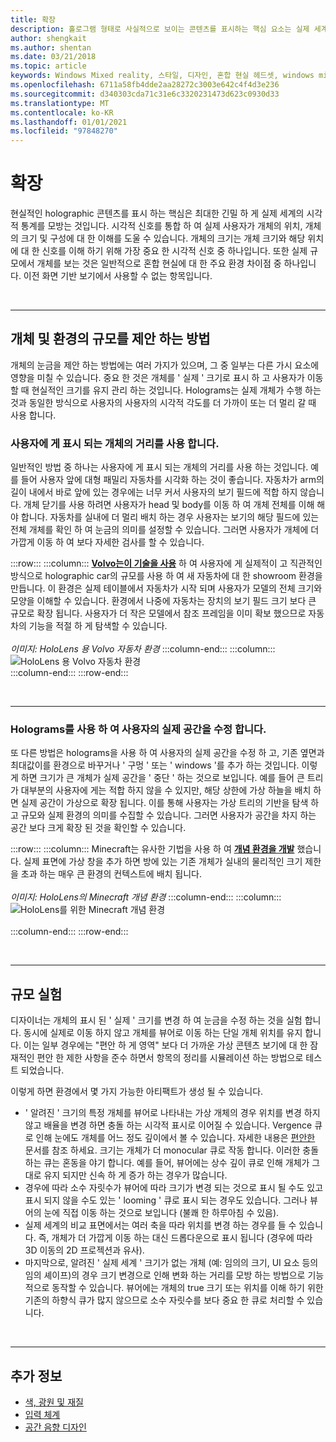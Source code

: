 ```yaml
---
title: 확장
description: 홀로그램 형태로 사실적으로 보이는 콘텐츠를 표시하는 핵심 요소는 실제 세계의 시각적 통계를 최대한 긴밀하게 모방하는 것입니다.
author: shengkait
ms.author: shentan
ms.date: 03/21/2018
ms.topic: article
keywords: Windows Mixed reality, 스타일, 디자인, 혼합 현실 헤드셋, windows mixed reality 헤드셋, 가상 현실 헤드셋, HoloLens, 규모, holograms
ms.openlocfilehash: 6711a58fb4dde2aa28272c3003e642c4f4d3e236
ms.sourcegitcommit: d340303cda71c31e6c3320231473d623c0930d33
ms.translationtype: MT
ms.contentlocale: ko-KR
ms.lasthandoff: 01/01/2021
ms.locfileid: "97848270"
---
```

# <a name="scale"></a>확장

현실적인 holographic 콘텐츠를 표시 하는 핵심은 최대한 긴밀 하 게 실제 세계의 시각적 통계를 모방는 것입니다. 시각적 신호를 통합 하 여 실제 사용자가 개체의 위치, 개체의 크기 및 구성에 대 한 이해를 도울 수 있습니다. 개체의 크기는 개체 크기와 해당 위치에 대 한 신호를 이해 하기 위해 가장 중요 한 시각적 신호 중 하나입니다. 또한 실제 규모에서 개체를 보는 것은 일반적으로 혼합 현실에 대 한 주요 환경 차이점 중 하나입니다. 이전 화면 기반 보기에서 사용할 수 없는 항목입니다.

<br>

---

## <a name="how-to-suggest-the-scale-of-objects-and-environments"></a>개체 및 환경의 규모를 제안 하는 방법

개체의 눈금을 제안 하는 방법에는 여러 가지가 있으며, 그 중 일부는 다른 가시 요소에 영향을 미칠 수 있습니다. 중요 한 것은 개체를 ' 실제 ' 크기로 표시 하 고 사용자가 이동할 때 현실적인 크기를 유지 관리 하는 것입니다. Holograms는 실제 개체가 수행 하는 것과 동일한 방식으로 사용자의 사용자의 시각적 각도를 더 가까이 또는 더 멀리 갈 때 사용 합니다.

### <a name="use-the-distance-of-objects-as-theyre-presented-to-the-user"></a>사용자에 게 표시 되는 개체의 거리를 사용 합니다.

일반적인 방법 중 하나는 사용자에 게 표시 되는 개체의 거리를 사용 하는 것입니다. 예를 들어 사용자 앞에 대형 패밀리 자동차를 시각화 하는 것이 좋습니다. 자동차가 arm의 길이 내에서 바로 앞에 있는 경우에는 너무 커서 사용자의 보기 필드에 적합 하지 않습니다. 개체 닫기를 사용 하려면 사용자가 head 및 body를 이동 하 여 개체 전체를 이해 해야 합니다. 자동차를 실내에 더 멀리 배치 하는 경우 사용자는 보기의 해당 필드에 있는 전체 개체를 확인 하 여 눈금의 의미를 설정할 수 있습니다. 그러면 사용자가 개체에 더 가깝게 이동 하 여 보다 자세한 검사를 할 수 있습니다.

:::row:::
    :::column:::
        **[Volvo는이 기술을 사용](https://www.youtube.com/watch?v=DilzwF90vec)** 하 여 사용자에 게 실제적이 고 직관적인 방식으로 holographic car의 규모를 사용 하 여 새 자동차에 대 한 showroom 환경을 만듭니다. 이 환경은 실제 테이블에서 자동차가 시작 되며 사용자가 모델의 전체 크기와 모양을 이해할 수 있습니다. 환경에서 나중에 자동차는 장치의 보기 필드 크기 보다 큰 규모로 확장 됩니다. 사용자가 더 작은 모델에서 참조 프레임을 이미 확보 했으므로 자동차의 기능을 적절 하 게 탐색할 수 있습니다.<br>
        <br>
        *이미지: HoloLens 용 Volvo 자동차 환경*
    :::column-end:::
        :::column:::
       ![HoloLens 용 Volvo 자동차 환경](images/volvo-cars-microsoft-hololens-experience01-640px.jpg)<br>
    :::column-end:::
:::row-end:::


<br>

---

### <a name="use-holograms-to-modify-the-users-real-space"></a>Holograms를 사용 하 여 사용자의 실제 공간을 수정 합니다.

또 다른 방법은 holograms을 사용 하 여 사용자의 실제 공간을 수정 하 고, 기존 옆면과 최대값이를 환경으로 바꾸거나 ' 구멍 ' 또는 ' windows '를 추가 하는 것입니다. 이렇게 하면 크기가 큰 개체가 실제 공간을 ' 중단 ' 하는 것으로 보입니다. 예를 들어 큰 트리가 대부분의 사용자에 게는 적합 하지 않을 수 있지만, 해당 상한에 가상 하늘을 배치 하면 실제 공간이 가상으로 확장 됩니다. 이를 통해 사용자는 가상 트리의 기반을 탐색 하 고 규모와 실제 환경의 의미를 수집할 수 있습니다. 그러면 사용자가 공간을 차지 하는 공간 보다 크게 확장 된 것을 확인할 수 있습니다.

:::row:::
    :::column:::
        Minecraft는 유사한 기법을 사용 하 여 **[개념 환경을 개발](https://minecraft.net/)** 했습니다. 실제 표면에 가상 창을 추가 하면 방에 있는 기존 개체가 실내의 물리적인 크기 제한을 초과 하는 매우 큰 환경의 컨텍스트에 배치 됩니다.<br>
        <br>
        *이미지: HoloLens의 Minecraft 개념 환경*
    :::column-end:::
        :::column:::
       ![HoloLens를 위한 Minecraft 개념 환경](images/800px-minecraftwindow-640px.jpg)<br><br>
    :::column-end:::
:::row-end:::


<br>

---


## <a name="experimenting-with-scale"></a>규모 실험

디자이너는 개체의 표시 된 ' 실제 ' 크기를 변경 하 여 눈금을 수정 하는 것을 실험 합니다. 동시에 실제로 이동 하지 않고 개체를 뷰어로 이동 하는 단일 개체 위치를 유지 합니다. 이는 일부 경우에는 "편안 하 게 영역" 보다 더 가까운 가상 콘텐츠 보기에 대 한 잠재적인 편안 한 제한 사항을 준수 하면서 항목의 정리를 시뮬레이션 하는 방법으로 테스트 되었습니다.

이렇게 하면 환경에서 몇 가지 가능한 아티팩트가 생성 될 수 있습니다.
* ' 알려진 ' 크기의 특정 개체를 뷰어로 나타내는 가상 개체의 경우 위치를 변경 하지 않고 배율을 변경 하면 충돌 하는 시각적 표시로 이어질 수 있습니다. Vergence 큐로 인해 눈에도 개체를 어느 정도 깊이에서 볼 수 있습니다. 자세한 내용은 [편안한](comfort.md) 문서를 참조 하세요. 크기는 개체가 더 monocular 큐로 작동 합니다. 이러한 충돌 하는 큐는 혼동을 야기 합니다. 예를 들어, 뷰어에는 상수 깊이 큐로 인해 개체가 그대로 유지 되지만 신속 하 게 증가 하는 경우가 많습니다.
* 경우에 따라 소수 자릿수가 뷰어에 따라 크기가 변경 되는 것으로 표시 될 수도 있고 표시 되지 않을 수도 있는 ' looming ' 큐로 표시 되는 경우도 있습니다. 그러나 뷰어의 눈에 직접 이동 하는 것으로 보입니다 (불쾌 한 하루아침 수 있음).
* 실제 세계의 비교 표면에서는 여러 축을 따라 위치를 변경 하는 경우를 들 수 있습니다. 즉, 개체가 더 가깝게 이동 하는 대신 드롭다운으로 표시 됩니다 (경우에 따라 3D 이동의 2D 프로젝션과 유사).
* 마지막으로, 알려진 ' 실제 세계 ' 크기가 없는 개체 (예: 임의의 크기, UI 요소 등의 임의 셰이프)의 경우 크기 변경으로 인해 변화 하는 거리를 모방 하는 방법으로 기능적으로 동작할 수 있습니다. 뷰어에는 개체의 true 크기 또는 위치를 이해 하기 위한 기존의 하향식 큐가 많지 않으므로 소수 자릿수를 보다 중요 한 큐로 처리할 수 있습니다.

<br>

---

## <a name="see-also"></a>추가 정보
* [색, 광원 및 재질](../color,-light-and-materials.md)
* [입력 체계](typography.md)
* [공간 음향 디자인](spatial-sound-design.md)
